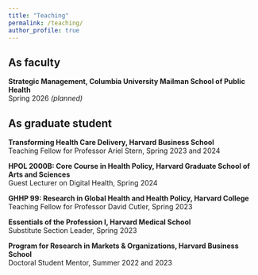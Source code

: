 ```yaml
---
title: "Teaching"
permalink: /teaching/
author_profile: true
---
```


As faculty
---
**Strategic Management, Columbia University Mailman School of Public Health**\
Spring 2026 _(planned)_


As graduate student
---
**Transforming Health Care Delivery, Harvard Business School**\
Teaching Fellow for Professor Ariel Stern, Spring 2023 and 2024

**HPOL 2000B: Core Course in Health Policy, Harvard Graduate School of Arts and Sciences**\
Guest Lecturer on Digital Health, Spring 2024

**GHHP 99: Research in Global Health and Health Policy, Harvard College**\
Teaching Fellow for Professor David Cutler, Spring 2023

**Essentials of the Profession I, Harvard Medical School**\
Substitute Section Leader, Spring 2023

**Program for Research in Markets & Organizations, Harvard Business School**\
Doctoral Student Mentor, Summer 2022 and 2023